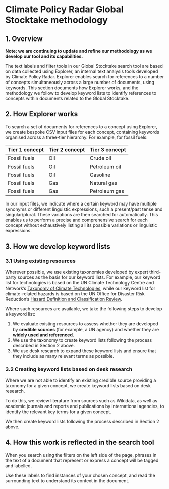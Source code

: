 # Climate Policy Radar Global Stocktake methodology

## 1. Overview

**Note: we are continuing to update and refine our methodology as we develop our tool and its capabilities.**

The text labels and filter tools in our Global Stocktake search tool are based on data collected using Explorer, an internal text analysis tools developed by Climate Policy Radar. Explorer enables search for references to a number of concepts simultaneously across a large number of documents, using keywords. This section documents how Explorer works, and the methodology we follow to develop keyword lists to identify references to concepts within documents related to the Global Stocktake.

## 2. How Explorer works

To search a set of documents for references to a concept using Explorer, we create bespoke CSV input files for each concept, containing keywords organised across a three-tier hierarchy. For example, for fossil fuels:

| Tier 1 concept | Tier 2 concept | Tier 3 concept |
| --- | --- | --- |
| Fossil fuels | Oil | Crude oil |
| Fossil fuels | Oil | Petroleum oil |
| Fossil fuels | Oil | Gasoline |
| Fossil fuels | Gas | Natural gas |
| Fossil fuels | Gas | Petroleum gas |

In our input files, we indicate where a certain keyword may have multiple synonyms or different linguistic expressions, such a present/past tense and singular/plural. These variations are then searched for automatically. This enables us to perform a precise and comprehensive search for each concept without exhaustively listing all its possible variations or linguistic expressions.

## 3. How we develop keyword lists

### 3.1 Using existing resources

Wherever possible, we use existing taxonomies developed by expert third-party sources as the basis for our keyword lists. For example, our keyword list for technologies is based on the UN Climate Technology Centre and Network’s [Taxonomy of Climate Technologies](https://www.ctc-n.org/resources/ctcn-taxonomy-0), while our keyword list for climate-related hazards is based on the UN Office for Disaster Risk Reduction’s [Hazard Definition and Classification Review](https://www.undrr.org/publication/hazard-definition-and-classification-review-technical-report).

Where such resources are available, we take the following steps to develop a keyword list:

1. We evaluate existing resources to assess whether they are developed by **credible sources** (for example, a UN agency) and whether they are **widely used and referenced**.
2. We use the taxonomy to create keyword lists following the process described in Section 2 above.
3. We use desk research to expand these keyword lists and ensure ~~that~~ they include as many relevant terms as possible.

### 3.2 Creating keyword lists based on desk research

Where we are not able to identify an existing credible source providing a taxonomy for a given concept, we create keyword lists based on desk research.

To do this, we review literature from sources such as Wikidata, as well as academic journals and reports and publications by international agencies, to identify the relevant key terms for a given concept.

We then create keyword lists following the process described in Section 2 above.

## 4. How this work is reflected in the search tool

When you search using the filters on the left side of the page, phrases in the text of a document that represent or express a concept will be tagged and labelled.

Use these labels to find instances of your chosen concept, and read the surrounding text to understand its context in the document.
